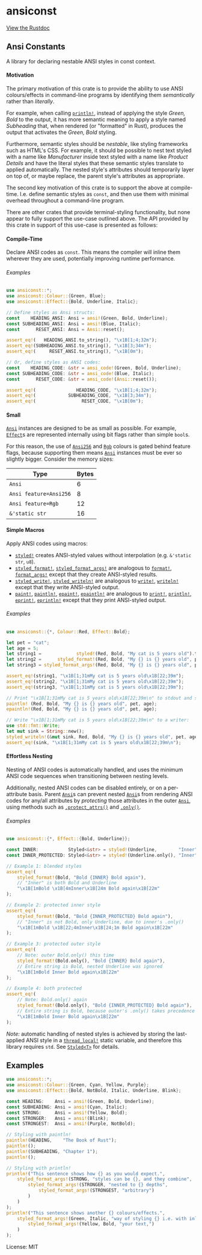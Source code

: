 # ansiconst

[View the Rustdoc](https://docs.rs/ansiconst)

## Ansi Constants

A library for declaring nestable ANSI styles in const context.

#### Motivation

The primary motivation of this crate is to provide the ability to use
ANSI colours/effects in command-line programs by identifying them
*semantically* rather than *literally*.

For example, when calling [`println!`], instead of applying the style
*Green, Bold* to the output, it has more semantic meaning to apply
a style named *Subheading* that, when rendered (or "formatted" in Rust),
produces the output that activates the *Green, Bold* styling.

Furthermore, semantic styles should be *nestable*, like styling frameworks
such as HTML's CSS. For example, it should be possible to nest text styled
with a name like *Manufacturer* inside text styled with a name like
*Product Details* and have the literal styles that these semantic styles
translate to applied automatically. The nested style's attributes
should temporarily layer on top of, or maybe replace, the parent style's
attributes as appropriate.

The second key motivation of this crate is to support the above at
compile-time. I.e. define semantic styles as `const`, and then use
them with minimal overhead throughout a command-line program.

There are other crates that provide terminal-styling functionality,
but none appear to fully support the use-case outlined above.
The API provided by this crate in support of this use-case is
presented as follows:

#### Compile-Time

Declare ANSI codes as `const`. This means the compiler will inline them
wherever they are used, potentially improving runtime performance.

###### Examples

```rust
use ansiconst::*;
use ansiconst::Colour::{Green, Blue};
use ansiconst::Effect::{Bold, Underline, Italic};

// Define styles as Ansi structs:
const    HEADING_ANSI: Ansi = ansi!(Green, Bold, Underline);
const SUBHEADING_ANSI: Ansi = ansi!(Blue, Italic);
const      RESET_ANSI: Ansi = Ansi::reset();

assert_eq!(   HEADING_ANSI.to_string(), "\x1B[1;4;32m");
assert_eq!(SUBHEADING_ANSI.to_string(), "\x1B[3;34m");
assert_eq!(     RESET_ANSI.to_string(), "\x1B[0m");

// Or, define styles as ANSI codes:
const    HEADING_CODE: &str = ansi_code!(Green, Bold, Underline);
const SUBHEADING_CODE: &str = ansi_code!(Blue, Italic);
const      RESET_CODE: &str = ansi_code!(Ansi::reset());

assert_eq!(               HEADING_CODE, "\x1B[1;4;32m");
assert_eq!(            SUBHEADING_CODE, "\x1B[3;34m");
assert_eq!(                 RESET_CODE, "\x1B[0m");
```

#### Small

[`Ansi`] instances are designed to be as small as possible. For example, [`Effect`]s
are represented internally using bit flags rather than simple `bool`s.

For this reason, the use of [`Ansi256`](Colour::Ansi256) and [`Rgb`](Colour::Rgb) colours
is gated behind feature flags, because supporting them means [`Ansi`] instances
must be ever so slightly bigger. Consider the memory sizes:

| Type                   | Bytes |
|------------------------|-------|
| `Ansi`                 |    6  |
| `Ansi feature=Ansi256` |    8  |
| `Ansi feature=Rgb`     |   12  |
| `&'static str`         |   16  |

#### Simple Macros

Apply ANSI codes using macros:

- [`styled!`] creates ANSI-styled values without interpolation (e.g. `&'static str`, `u8`).
- [`styled_format!`], [`styled_format_args!`] are analogous to
[`format!`], [`format_args!`] except that they create ANSI-styled results.
- [`styled_write!`], [`styled_writeln!`] are analogous to
[`write!`], [`writeln!`] except that they write ANSI-styled output.
- [`paint!`], [`paintln!`], [`epaint!`], [`epaintln!`] are analogous to
[`print!`], [`println!`], [`eprint!`], [`eprintln!`] except that they print ANSI-styled output.

###### Examples

```rust
use ansiconst::{*, Colour::Red, Effect::Bold};

let pet = "cat";
let age = 5;
let string1 =             styled!(Red, Bold, "My cat is 5 years old").to_string();
let string2 =      styled_format!(Red, Bold, "My {} is {} years old", pet, age);
let string3 = styled_format_args!(Red, Bold, "My {} is {} years old", pet, age).to_string();

assert_eq!(string1, "\x1B[1;31mMy cat is 5 years old\x1B[22;39m");
assert_eq!(string2, "\x1B[1;31mMy cat is 5 years old\x1B[22;39m");
assert_eq!(string3, "\x1B[1;31mMy cat is 5 years old\x1B[22;39m");

// Print "\x1B[1;31mMy cat is 5 years old\x1B[22;39m\n" to stdout and stderr:
paintln! (Red, Bold, "My {} is {} years old", pet, age);
epaintln!(Red, Bold, "My {} is {} years old", pet, age);

// Write "\x1B[1;31mMy cat is 5 years old\x1B[22;39m\n" to a writer:
use std::fmt::Write;
let mut sink = String::new();
styled_writeln!(&mut sink, Red, Bold, "My {} is {} years old", pet, age).unwrap();
assert_eq!(sink, "\x1B[1;31mMy cat is 5 years old\x1B[22;39m\n");
```

#### Effortless Nesting

Nesting of ANSI codes is automatically handled, and uses the minimum ANSI code
sequences when transitioning between nesting levels.

Additionally, nested ANSI codes can be disabled entirely, or on a per-attribute basis.
Parent [`Ansi`]s can prevent nested [`Ansi`]s from rendering ANSI codes for any/all
attributes by *protecting* those attributes in the outer [`Ansi`], using methods such as
[`.protect_attrs()`](Ansi::protect_attrs) and [`.only()`](Ansi::only).

###### Examples

```rust
use ansiconst::{*, Effect::{Bold, Underline}};

const INNER:           Styled<&str> = styled!(Underline,        "Inner");
const INNER_PROTECTED: Styled<&str> = styled!(Underline.only(), "Inner");

// Example 1: blended styles
assert_eq!(
    styled_format!(Bold, "Bold {INNER} Bold again"),
    // "Inner" is both Bold and Underline
    "\x1B[1mBold \x1B[4mInner\x1B[24m Bold again\x1B[22m"
);

// Example 2: protected inner style
assert_eq!(
    styled_format!(Bold, "Bold {INNER_PROTECTED} Bold again"),
    // "Inner" is not Bold, only Underline, due to inner's .only()
    "\x1B[1mBold \x1B[22;4mInner\x1B[24;1m Bold again\x1B[22m"
);

// Example 3: protected outer style
assert_eq!(
    // Note: outer Bold.only() this time
    styled_format!(Bold.only(), "Bold {INNER} Bold again"),
    // Entire string is Bold, nested Underline was ignored
    "\x1B[1mBold Inner Bold again\x1B[22m"
);

// Example 4: both protected
assert_eq!(
    // Note: Bold.only() again
    styled_format!(Bold.only(), "Bold {INNER_PROTECTED} Bold again"),
    // Entire string is Bold, because outer's .only() takes precedence over inner's
    "\x1B[1mBold Inner Bold again\x1B[22m"
);

```

_Note:_ automatic handling of nested styles is achieved by storing the last-applied
ANSI style in a [`thread_local!`] static variable, and therefore this library
requires `std`. See [`Styled<T>`] for details.

## Examples

```rust
use ansiconst::*;
use ansiconst::Colour::{Green, Cyan, Yellow, Purple};
use ansiconst::Effect::{Bold, NotBold, Italic, Underline, Blink};

const HEADING:    Ansi = ansi!(Green, Bold, Underline);
const SUBHEADING: Ansi = ansi!(Cyan, Italic);
const STRONG:     Ansi = ansi!(Yellow, Bold);
const STRONGER:   Ansi = ansi!(Blink);
const STRONGEST:  Ansi = ansi!(Purple, NotBold);

// Styling with paintln!
paintln!(HEADING,    "The Book of Rust");
paintln!();
paintln!(SUBHEADING, "Chapter 1");
paintln!();

// Styling with println!
println!("This sentence shows how {} as you would expect.",
    styled_format_args!(STRONG, "styles can be {}, and they combine",
        styled_format_args!(STRONGER, "nested to {} depths",
            styled_format_args!(STRONGEST, "arbitrary")
        )
    )
);
println!("This sentence shows another {} colours/effects.",
    styled_format_args!(Green, Italic, "way of styling {} i.e. with inline",
        styled_format_args!(Yellow, Bold, "your text,")
    )
);
```

[`print!`]:              https://doc.rust-lang.org/std/macro.print.html
[`println!`]:            https://doc.rust-lang.org/std/macro.println.html
[`eprint!`]:             https://doc.rust-lang.org/std/macro.eprint.html
[`eprintln!`]:           https://doc.rust-lang.org/std/macro.eprintln.html
[`write!`]:              https://doc.rust-lang.org/std/macro.write.html
[`writeln!`]:            https://doc.rust-lang.org/std/macro.writeln.html
[`format!`]:             https://doc.rust-lang.org/std/macro.format.html
[`format_args!`]:        https://doc.rust-lang.org/std/macro.format_args.html
[`thread_local!`]:       https://doc.rust-lang.org/std/macro.thread_local.html

[`Ansi`]:                https://docs.rs/ansiconst/latest/ansiconst/struct.Ansi.html
[`Colour`]:              https://docs.rs/ansiconst/latest/ansiconst/enum.Colour.html
[`Effect`]:              https://docs.rs/ansiconst/latest/ansiconst/enum.Effect.html
[`Styled<T>`]:           https://docs.rs/ansiconst/latest/ansiconst/struct.Styled.html
[`styled!`]:             https://docs.rs/ansiconst/latest/ansiconst/macro.styled.html
[`styled_format!`]:      https://docs.rs/ansiconst/latest/ansiconst/macro.styled_format.html
[`styled_format_args!`]: https://docs.rs/ansiconst/latest/ansiconst/macro.styled_format_args.html
[`styled_write!`]:       https://docs.rs/ansiconst/latest/ansiconst/macro.styled_write.html
[`styled_writeln!`]:     https://docs.rs/ansiconst/latest/ansiconst/macro.styled_writeln.html
[`paint!`]:              https://docs.rs/ansiconst/latest/ansiconst/macro.paint.html
[`paintln!`]:            https://docs.rs/ansiconst/latest/ansiconst/macro.paintln.html
[`epaint!`]:             https://docs.rs/ansiconst/latest/ansiconst/macro.epaint.html
[`epaintln!`]:           https://docs.rs/ansiconst/latest/ansiconst/macro.epaintln.html
[`Ansi256`]:             https://docs.rs/ansiconst/latest/ansiconst/enum.Colour.html#variant.Ansi256
[`Rgb`]:                 https://docs.rs/ansiconst/latest/ansiconst/enum.Colour.html#variant.Rgb

License: MIT

